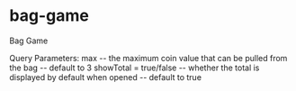 # bag-game
Bag Game

Query Parameters:
max -- the maximum coin value that can be pulled from the bag -- default to 3
showTotal = true/false -- whether the total is displayed by default when opened -- default to true
